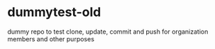 # dummytest-old
dummy repo to test clone, update, commit and push for organization members and other purposes
